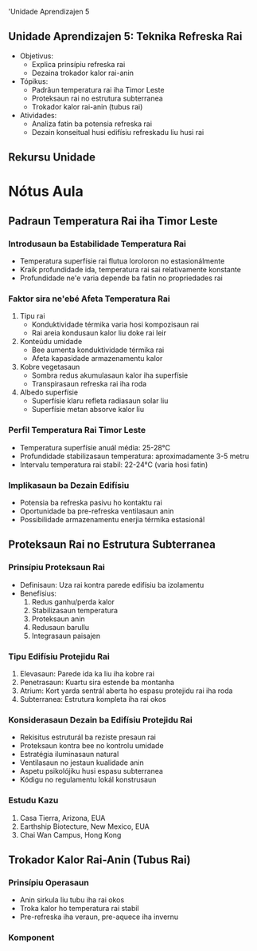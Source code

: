 'Unidade Aprendizajen 5

## Unidade Aprendizajen 5: Teknika Refreska Rai
- Objetivus:
  * Explica prinsípiu refreska rai
  * Dezaina trokador kalor rai-anin
- Tópikus:
  * Padrãun temperatura rai iha Timor Leste
  * Proteksaun rai no estrutura subterranea
  * Trokador kalor rai-anin (tubus rai)
- Atividades:
  * Analiza fatin ba potensia refreska rai
  * Dezain konseitual husi edifísiu refreskadu liu husi rai

## Rekursu Unidade

# Nótus Aula

## Padraun Temperatura Rai iha Timor Leste

### Introdusaun ba Estabilidade Temperatura Rai
- Temperatura superfísie rai flutua loroloron no estasionálmente
- Kraik profundidade ida, temperatura rai sai relativamente konstante
- Profundidade ne'e varia depende ba fatin no propriedades rai

### Faktor sira ne'ebé Afeta Temperatura Rai
1. Tipu rai
   - Konduktividade térmika varia hosi kompozisaun rai
   - Rai areia kondusaun kalor liu doke rai leir
2. Konteúdu umidade
   - Bee aumenta konduktividade térmika rai
   - Afeta kapasidade armazenamentu kalor
3. Kobre vegetasaun
   - Sombra redus akumulasaun kalor iha superfísie
   - Transpirasaun refreska rai iha roda
4. Albedo superfísie
   - Superfísie klaru refleta radiasaun solar liu
   - Superfísie metan absorve kalor liu

### Perfil Temperatura Rai Timor Leste
- Temperatura superfísie anuál média: 25-28°C
- Profundidade stabilizasaun temperatura: aproximadamente 3-5 metru
- Intervalu temperatura rai stabil: 22-24°C (varia hosi fatin)

### Implikasaun ba Dezain Edifísiu
- Potensia ba refreska pasivu ho kontaktu rai
- Oportunidade ba pre-refreska ventilasaun anin
- Possibilidade armazenamentu enerjia térmika estasionál

## Proteksaun Rai no Estrutura Subterranea

### Prinsípiu Proteksaun Rai
- Definisaun: Uza rai kontra parede edifísiu ba izolamentu
- Benefísius:
  1. Redus ganhu/perda kalor
  2. Stabilizasaun temperatura
  3. Proteksaun anin
  4. Redusaun barullu
  5. Integrasaun paisajen

### Tipu Edifísiu Protejidu Rai
1. Elevasaun: Parede ida ka liu iha kobre rai
2. Penetrasaun: Kuartu sira estende ba montanha
3. Atrium: Kort yarda sentrál aberta ho espasu protejidu rai iha roda
4. Subterranea: Estrutura kompleta iha rai okos

### Konsiderasaun Dezain ba Edifísiu Protejidu Rai
- Rekisitus estruturál ba reziste presaun rai
- Proteksaun kontra bee no kontrolu umidade
- Estratégia iluminasaun natural
- Ventilasaun no jestaun kualidade anin
- Aspetu psikolójiku husi espasu subterranea
- Kódigu no regulamentu lokál konstrusaun

### Estudu Kazu
1. Casa Tierra, Arizona, EUA
2. Earthship Biotecture, New Mexico, EUA
3. Chai Wan Campus, Hong Kong

## Trokador Kalor Rai-Anin (Tubus Rai)

### Prinsípiu Operasaun
- Anin sirkula liu tubu iha rai okos
- Troka kalor ho temperatura rai stabil
- Pre-refreska iha veraun, pre-aquece iha invernu

### Komponent